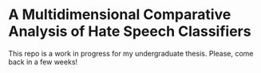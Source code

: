 # A Multidimensional Comparative Analysis of Hate Speech Classifiers

This repo is a work in progress for my undergraduate thesis. Please, come back in a few weeks!
